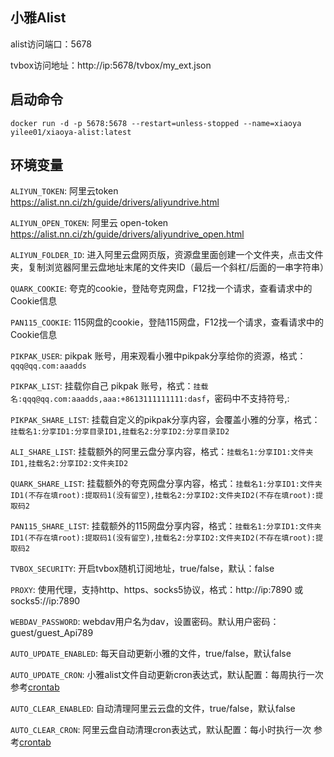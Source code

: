 ## 小雅Alist

alist访问端口：5678

tvbox访问地址：http://ip:5678/tvbox/my_ext.json

## 启动命令

```
docker run -d -p 5678:5678 --restart=unless-stopped --name=xiaoya yilee01/xiaoya-alist:latest
```

## 环境变量

`ALIYUN_TOKEN`: 阿里云token https://alist.nn.ci/zh/guide/drivers/aliyundrive.html 

`ALIYUN_OPEN_TOKEN`: 阿里云 open-token https://alist.nn.ci/zh/guide/drivers/aliyundrive_open.html

`ALIYUN_FOLDER_ID`: 进入阿里云盘网页版，资源盘里面创建一个文件夹，点击文件夹，复制浏览器阿里云盘地址末尾的文件夹ID（最后一个斜杠/后面的一串字符串）

`QUARK_COOKIE`: 夸克的cookie，登陆夸克网盘，F12找一个请求，查看请求中的Cookie信息

`PAN115_COOKIE`:  115网盘的cookie，登陆115网盘，F12找一个请求，查看请求中的Cookie信息

`PIKPAK_USER`: pikpak 账号，用来观看小雅中pikpak分享给你的资源，格式：`qqq@qq.com:aaadds`

`PIKPAK_LIST`: 挂载你自己 pikpak 账号，格式：`挂载名:qqq@qq.com:aaadds,aaa:+8613111111111:dasf`，密码中不支持符号,:

`PIKPAK_SHARE_LIST`: 挂载自定义的pikpak分享内容，会覆盖小雅的分享，格式：`挂载名1:分享ID1:分享目录ID1,挂载名2:分享ID2:分享目录ID2`

`ALI_SHARE_LIST`: 挂载额外的阿里云盘分享内容，格式：`挂载名1:分享ID1:文件夹ID1,挂载名2:分享ID2:文件夹ID2`

`QUARK_SHARE_LIST`: 挂载额外的夸克网盘分享内容，格式：`挂载名1:分享ID1:文件夹ID1(不存在填root):提取码1(没有留空),挂载名2:分享ID2:文件夹ID2(不存在填root):提取码2`

`PAN115_SHARE_LIST`: 挂载额外的115网盘分享内容，格式：`挂载名1:分享ID1:文件夹ID1(不存在填root):提取码1(没有留空),挂载名2:分享ID2:文件夹ID2(不存在填root):提取码2`

`TVBOX_SECURITY`: 开启tvbox随机订阅地址，true/false，默认：false

`PROXY`: 使用代理，支持http、https、socks5协议，格式：http://ip:7890 或 socks5://ip:7890

`WEBDAV_PASSWORD`: webdav用户名为dav，设置密码。默认用户密码：guest/guest_Api789

`AUTO_UPDATE_ENABLED`: 每天自动更新小雅的文件，true/false，默认false

`AUTO_UPDATE_CRON`: 小雅alist文件自动更新cron表达式，默认配置：每周执行一次 参考[crontab](https://tool.lu/crontab/)

`AUTO_CLEAR_ENABLED`: 自动清理阿里云云盘的文件，true/false，默认false

`AUTO_CLEAR_CRON`: 阿里云盘自动清理cron表达式，默认配置：每小时执行一次 参考[crontab](https://tool.lu/crontab/)
